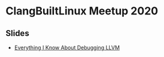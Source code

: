 # ClangBuiltLinux Meetup 2020

## Slides
- [Everything I Know About Debugging LLVM](https://clangbuiltlinux.github.io/CBL-meetup-2020-slides/nick/debugging_llvm.html)
